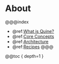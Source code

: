 # About

@@@index
* @ref:[What is Quine?](what_is_quine.md)
* @ref:[Core Concepts](core_concepts.md)
* @ref:[Architecture](architecture.md)
* @ref:[Recipes](about_recipes.md)
@@@

@@toc { depth=1 }

